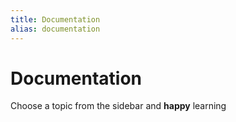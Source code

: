 ```yaml
---
title: Documentation
alias: documentation
---
```


# Documentation

Choose a topic from the sidebar and **happy** learning
